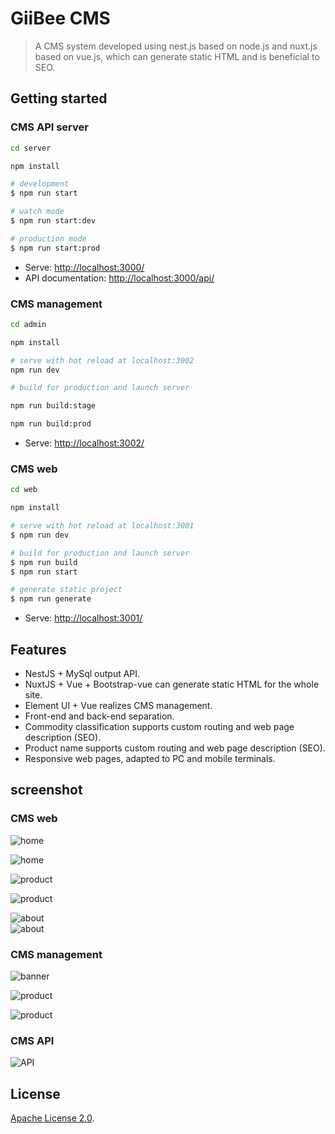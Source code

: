 # GiiBee CMS

> A CMS system developed using nest.js based on node.js and nuxt.js based on vue.js, which can generate static HTML and is beneficial to SEO.


## Getting started

### CMS API server

```bash
cd server

npm install 

# development
$ npm run start

# watch mode
$ npm run start:dev

# production mode
$ npm run start:prod
```

* Serve: [http://localhost:3000/](http://localhost:3000/)
* API documentation: [http://localhost:3000/api/](http://localhost:3000/api/)

### CMS management

```bash
cd admin

npm install 

# serve with hot reload at localhost:3002
npm run dev

# build for production and launch server

npm run build:stage

npm run build:prod
```

* Serve: [http://localhost:3002/](http://localhost:3002/)


### CMS web

```bash
cd web

npm install 

# serve with hot reload at localhost:3001
$ npm run dev

# build for production and launch server
$ npm run build
$ npm run start

# generate static project
$ npm run generate
```

* Serve: [http://localhost:3001/](http://localhost:3001/)


## Features

* NestJS + MySql output API.
* NuxtJS + Vue + Bootstrap-vue can generate static HTML for the whole site.
* Element UI + Vue realizes CMS management.
* Front-end and back-end separation.
* Commodity classification supports custom routing and web page description (SEO).
* Product name supports custom routing and web page description (SEO).
* Responsive web pages, adapted to PC and mobile terminals.

## screenshot

### CMS web
![home](screenshot/web/mobile-home.png)    

![home](screenshot/web/home.jpg)    

![product](screenshot/web/mobile-product.png)    

![product](screenshot/web/product.jpg)    

![about](screenshot/web/mobile-about.png)    
![about](screenshot/web/about.jpg)    

### CMS management

![banner](screenshot/admin/banner.png)    

![product](screenshot/admin/product-create.png)    

![product](screenshot/admin/product.png)    

### CMS  API

![API](screenshot/server/api.jpg)    

## License

[Apache License 2.0](LICENSE).
